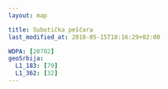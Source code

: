 ```yaml
---
layout: map

title: Subotička peščara
last_modified_at: 2018-05-15T18:16:29+02:00

WDPA: [20702]
geoSrbija:
  L1_183: [79]
  L1_362: [32]
---
```

